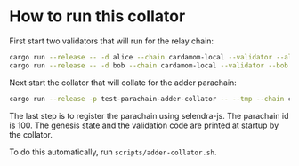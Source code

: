 # How to run this collator

First start two validators that will run for the relay chain:

```sh
cargo run --release -- -d alice --chain cardamom-local --validator --alice --port 50551
cargo run --release -- -d bob --chain cardamom-local --validator --bob --port 50552
```

Next start the collator that will collate for the adder parachain:

```sh
cargo run --release -p test-parachain-adder-collator -- --tmp --chain cardamom-local --port 50553
```

The last step is to register the parachain using selendra-js. The parachain id is
100. The genesis state and the validation code are printed at startup by the collator.

To do this automatically, run `scripts/adder-collator.sh`.
